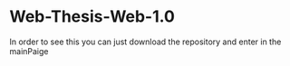 # Web-Thesis-Web-1.0

In order to see this you can just download the repository and enter in the mainPaige
